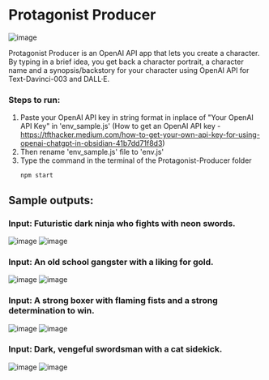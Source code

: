 # Protagonist Producer

![image](https://github.com/SachShetty/Protagonist-Producer/assets/132273464/dba37ad0-6cc1-4c7b-b675-c19f76364c62)


Protagonist Producer is an OpenAI API app that lets you create a character. By typing in a brief idea, you get back a character portrait, a character name and a synopsis/backstory for your character using OpenAI API for Text-Davinci-003 and DALL·E.

### Steps to run:
1. Paste your OpenAI API key in string format in inplace of "Your OpenAI API Key" in 'env_sample.js'
   (How to get an OpenAI API key - https://tfthacker.medium.com/how-to-get-your-own-api-key-for-using-openai-chatgpt-in-obsidian-41b7dd71f8d3)
2. Then rename 'env_sample.js' file to 'env.js'
3. Type the command in the terminal of the Protagonist-Producer folder
	```shell 
	npm start
	```
## Sample outputs:

### Input: Futuristic dark ninja who fights with neon swords.
![image](https://github.com/SachShetty/Protagonist-Producer/assets/132273464/3c42205d-d4af-4e99-a70b-5362101ca56e)
![image](https://github.com/SachShetty/Protagonist-Producer/assets/132273464/0a9ced06-211d-4595-a730-c61331fec082)

### Input: An old school gangster with a liking for gold.
![image](https://github.com/SachShetty/Protagonist-Producer/assets/132273464/8e68d5f2-1ab2-42e3-a30b-a2b93ea290b7)
![image](https://github.com/SachShetty/Protagonist-Producer/assets/132273464/66da013c-62f7-41ad-b437-f12258ff24ea)

### Input: A strong boxer with flaming fists and a strong determination to win.
![image](https://github.com/SachShetty/Protagonist-Producer/assets/132273464/4bbaff25-e3fd-4bc6-a775-105241a6826b)
![image](https://github.com/SachShetty/Protagonist-Producer/assets/132273464/fde83030-462c-4aac-9cdd-2201f57fd33b)

### Input: Dark, vengeful swordsman with a cat sidekick.
![image](https://github.com/SachShetty/Protagonist-Producer/assets/132273464/720210eb-c425-480d-8a41-664aeb18af6a)
![image](https://github.com/SachShetty/Protagonist-Producer/assets/132273464/9116e891-b3bd-488e-b6b8-bcb693f6f256)




